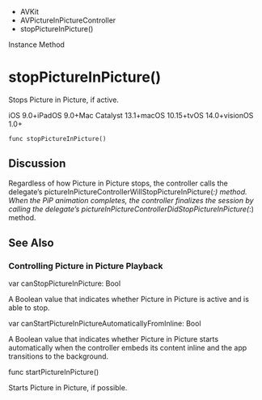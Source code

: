 

- AVKit
- AVPictureInPictureController
-  stopPictureInPicture() 

Instance Method

# stopPictureInPicture()

Stops Picture in Picture, if active.

iOS 9.0+iPadOS 9.0+Mac Catalyst 13.1+macOS 10.15+tvOS 14.0+visionOS 1.0+

``` source
func stopPictureInPicture()
```

## Discussion

Regardless of how Picture in Picture stops, the controller calls the delegate’s pictureInPictureControllerWillStopPictureInPicture(_:) method. When the PiP animation completes, the controller finalizes the session by calling the delegate’s pictureInPictureControllerDidStopPictureInPicture(_:) method.

## See Also

### Controlling Picture in Picture Playback

var canStopPictureInPicture: Bool

A Boolean value that indicates whether Picture in Picture is active and is able to stop.

var canStartPictureInPictureAutomaticallyFromInline: Bool

A Boolean value that indicates whether Picture in Picture starts automatically when the controller embeds its content inline and the app transitions to the background.

func startPictureInPicture()

Starts Picture in Picture, if possible.

